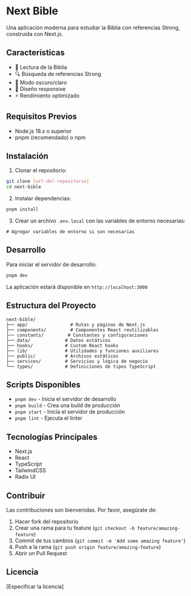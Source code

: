 # Next Bible

Una aplicación moderna para estudiar la Biblia con referencias Strong, construida con Next.js.

## Características

- 📖 Lectura de la Biblia
- 🔍 Búsqueda de referencias Strong
- 🌙 Modo oscuro/claro
- 📱 Diseño responsive
- ⚡ Rendimiento optimizado

## Requisitos Previos

- Node.js 18.x o superior
- pnpm (recomendado) o npm

## Instalación

1. Clonar el repositorio:
```bash
git clone [url-del-repositorio]
cd next-bible
```

2. Instalar dependencias:
```bash
pnpm install
```

3. Crear un archivo `.env.local` con las variables de entorno necesarias:
```env
# Agregar variables de entorno si son necesarias
```

## Desarrollo

Para iniciar el servidor de desarrollo:

```bash
pnpm dev
```

La aplicación estará disponible en `http://localhost:3000`

## Estructura del Proyecto

```
next-bible/
├── app/                # Rutas y páginas de Next.js
├── components/         # Componentes React reutilizables
├── constants/         # Constantes y configuraciones
├── data/             # Datos estáticos
├── hooks/            # Custom React hooks
├── lib/              # Utilidades y funciones auxiliares
├── public/           # Archivos estáticos
├── services/         # Servicios y lógica de negocio
└── types/            # Definiciones de tipos TypeScript
```

## Scripts Disponibles

- `pnpm dev` - Inicia el servidor de desarrollo
- `pnpm build` - Crea una build de producción
- `pnpm start` - Inicia el servidor de producción
- `pnpm lint` - Ejecuta el linter

## Tecnologías Principales

- Next.js
- React
- TypeScript
- TailwindCSS
- Radix UI

## Contribuir

Las contribuciones son bienvenidas. Por favor, asegúrate de:

1. Hacer fork del repositorio
2. Crear una rama para tu feature (`git checkout -b feature/amazing-feature`)
3. Commit de tus cambios (`git commit -m 'Add some amazing feature'`)
4. Push a la rama (`git push origin feature/amazing-feature`)
5. Abrir un Pull Request

## Licencia

[Especificar la licencia]
